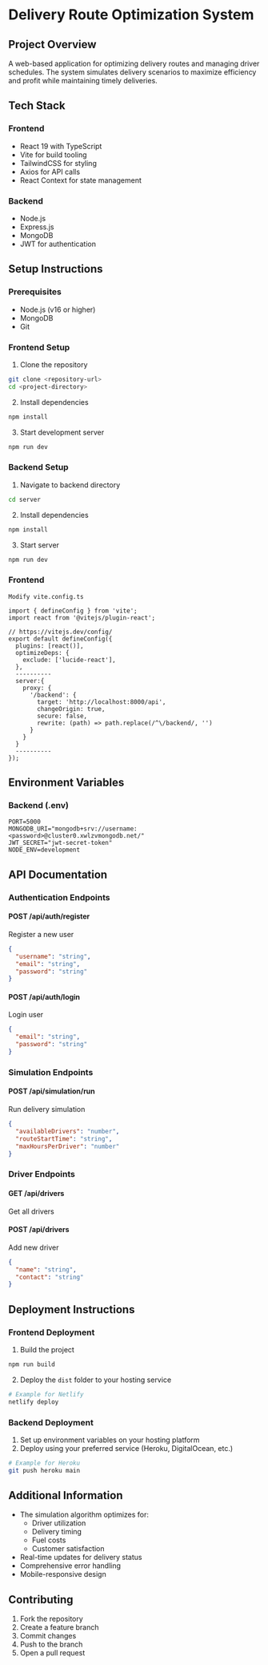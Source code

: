 # Delivery Route Optimization System

## Project Overview
A web-based application for optimizing delivery routes and managing driver schedules. The system simulates delivery scenarios to maximize efficiency and profit while maintaining timely deliveries.

## Tech Stack
### Frontend
- React 19 with TypeScript
- Vite for build tooling
- TailwindCSS for styling
- Axios for API calls
- React Context for state management

### Backend
- Node.js
- Express.js
- MongoDB
- JWT for authentication

## Setup Instructions

### Prerequisites
- Node.js (v16 or higher)
- MongoDB
- Git

### Frontend Setup
1. Clone the repository
```bash
git clone <repository-url>
cd <project-directory>
```

2. Install dependencies
```bash
npm install
```

3. Start development server
```bash
npm run dev
```

### Backend Setup
1. Navigate to backend directory
```bash
cd server
```

2. Install dependencies
```bash
npm install
```

3. Start server
```bash
npm run dev
```

### Frontend 
```
Modify vite.config.ts

import { defineConfig } from 'vite';
import react from '@vitejs/plugin-react';

// https://vitejs.dev/config/
export default defineConfig({
  plugins: [react()],
  optimizeDeps: {
    exclude: ['lucide-react'],
  },
  ----------
  server:{
    proxy: {
      '/backend': {
        target: 'http://localhost:8000/api',
        changeOrigin: true,
        secure: false,
        rewrite: (path) => path.replace(/^\/backend/, '')
      }
    }
  }
  ----------
});

```

## Environment Variables

### Backend (.env)
```
PORT=5000
MONGODB_URI="mongodb+srv://username:<password>@cluster0.xwlzvmongodb.net/"
JWT_SECRET="jwt-secret-token"
NODE_ENV=development
```

## API Documentation

### Authentication Endpoints

#### POST /api/auth/register
Register a new user
```json
{
  "username": "string",
  "email": "string",
  "password": "string"
}
```

#### POST /api/auth/login
Login user
```json
{
  "email": "string",
  "password": "string"
}
```

### Simulation Endpoints

#### POST /api/simulation/run
Run delivery simulation
```json
{
  "availableDrivers": "number",
  "routeStartTime": "string",
  "maxHoursPerDriver": "number"
}
```

### Driver Endpoints

#### GET /api/drivers
Get all drivers

#### POST /api/drivers
Add new driver
```json
{
  "name": "string",
  "contact": "string"
}
```

## Deployment Instructions

### Frontend Deployment
1. Build the project
```bash
npm run build
```

2. Deploy the `dist` folder to your hosting service
```bash
# Example for Netlify
netlify deploy
```

### Backend Deployment
1. Set up environment variables on your hosting platform
2. Deploy using your preferred service (Heroku, DigitalOcean, etc.)
```bash
# Example for Heroku
git push heroku main
```

## Additional Information
- The simulation algorithm optimizes for:
  - Driver utilization
  - Delivery timing
  - Fuel costs
  - Customer satisfaction
- Real-time updates for delivery status
- Comprehensive error handling
- Mobile-responsive design

## Contributing
1. Fork the repository
2. Create a feature branch
3. Commit changes
4. Push to the branch
5. Open a pull request
